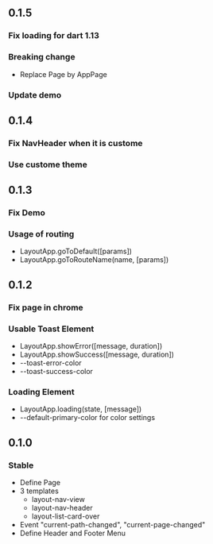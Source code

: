 ## 0.1.5

### Fix loading for dart 1.13
### Breaking change
* Replace Page by AppPage
### Update demo


## 0.1.4

### Fix NavHeader when it is custome
### Use custome theme

## 0.1.3

### Fix Demo

### Usage of routing
* LayoutApp.goToDefault([params])
* LayoutApp.goToRouteName(name, [params])

## 0.1.2

### Fix page in chrome

### Usable Toast Element
* LayoutApp.showError([message, duration])
* LayoutApp.showSuccess([message, duration])
* --toast-error-color
* --toast-success-color

### Loading Element
* LayoutApp.loading(state, [message])
* --default-primary-color for color settings


## 0.1.0

### Stable
* Define Page
* 3 templates
    * layout-nav-view
    * layout-nav-header
    * layout-list-card-over
* Event "current-path-changed", "current-page-changed"
* Define Header and Footer Menu